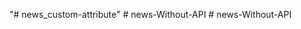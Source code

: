 "# news_custom-attribute" 
#   n e w s - W i t h o u t - A P I  
 #   n e w s - W i t h o u t - A P I  
 